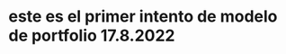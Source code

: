 # este es el primer intento de modelo de portfolio 17.8.2022

<!--
width: ANCHO
margin: MARGEN, PUEDE TENER DE UNO A CUATRO VALORES QUE SE ASIGNAN EN LOS SENTIDOS DE LAS AGUJAS DEL RELOJ
padding: DESPLAZAMIENTO INTERNO DEL ELEMENTO QUE ESTEMOS TRATANDO DE ORDENAR

% REM Y EM SE AJUSTAN A CUALQUIER DISPOSITIVO


 HTML utiliza "marcas" para etiquetar texto, imágenes y otro contenido para mostrarlo en un navegador Web. Las marcas HTML incluyen "elementos" especiales como <head>, <title>, <body>, <header>, <footer>, <article>, <section>, <p>, <div>, <span>, < img>, <aside>, <audio>, <canvas>, <datalist>, <details>, <embed>, <nav>, <output>, <progress>, <video>, <ul>, <ol> , <li> y muchos otros.

<! DOCTYPE html>  - el tipo de documento. Es un preámbulo requerido

<html> </ html > - el elemento <html>. Este elemento encierra todo el contenido de la página entera y, a veces, se conoce como el elemento raíz.

<head> </head>  - el elemento <head>. Este elemento actúa como un contenedor de todo aquello que desea incluir en la página HTML que no es contenido visible por los visitantes de la página. Incluye cosas como palabras clave (keywords), una descripción de la página que quieres que aparezca en resultados de búsquedas, código CSS para dar estilo al contenido, declaraciones del juego de caracteres, etc.

<meta charset = "utf-8">  - <meta>. Este elemento establece el juego de caracteres que tu documento usará en utf-8, que incluye casi todos los caracteres de todos los idiomas humanos. Básicamente, puede manejar cualquier contenido de texto que pueda incluir. No hay razón para no establecerlo, y puede evitar problemas en el futuro.

<title> </ title >  - el elemento <title> establece el título de tu página, que es el título que aparece en la pestaña o en la barra de título del navegador cuando la página es cargada, y se usa para describir la página cuando es añadida a los marcadores o como favorita.

<body> </body>  - el elemento <body>. Encierra todo el contenido que deseas mostrar a los usuarios web que visitan tu página, ya sea texto, imágenes, videos, juegos, pistas de audio reproducibles, y demás.

<h1>,…, <h6>  Los elementos de encabezado implementan seis niveles de encabezado del documento, <h1> es el más importante, y <h6>, el menos importante. Un elemento de encabezado describe brevemente el tema de la sección que presenta. La información de encabezado puede ser usada por los agentes usuarios, por ejemplo, para construir una tabla de contenidos para un documento automáticamente. Sus etiquetas son <h1>,…, <h6> y </h1>,…, </h6>.

<p>  El elemento <p> (párrafo) es apropiado para distribuir el texto en párrafos. Sus etiquetas son <p> y </p>.

<b>  El elemento HTML <b> indica que el texto debe ser representado con una variable bold, o negrita, de la tipografía que se esté usando. Sin darle al texto importancia adicional. Sus etiquetas son <b> y </b>.

<strong>   El elemento <strong> destaca el texto. Sus etiquetas son <strong> y </strong>. El elemento <strong> le da al texto más énfasis que el elemento <b>, con una importancia más alta semánticamente.

<i>  El elemento HTML <i> muestra el texto marcado con un estilo en cursiva o itálica. Sus etiquetas son <i> e </i>.

<em>   El elemento HTML <em> es apropiado para marcar con énfasis en el texto. El elemento <em> puede ser anidado, con cada nivel de anidamiento indicando un mayor grado de énfasis. Sus etiquetas son <em> y </em>.

<br>  El elemento HTML <br> produce un salto de línea en el texto (retorno de carro). Es útil para escribir un poema o una dirección, donde la división de las líneas es significante.  No lo utilices para incrementar el espacio entre líneas de texto; para ello utiliza la propiedad margin de CSS o el elemento <p>.

<li>  El elemento HTML <li> o elemento de lista declara cada uno de los elementos de una lista. Sus etiquetas son <li> e </li>.

<ol>  El elemento <ol> permite definir listas o viñetas ordenadas con numeración o alfabéticamente. Sus etiquetas son <ol> y </ol>.

<ul>  El elemento HTML <ul> de "lista desordenada" - lista no ordenada. crea una lista no ordenada. Sus etiquetas son <ul> y </ul>.

<div>  El elemento HTML <div> es exclusivamente usado como contenedor para otros elementos HTML. En conjunto con CSS, el elemento <div> puede ser usado para agregar formato a un bloque de contenido. Sus etiquetas son <div> y </div>.

<img>  El elemento HTML <img> posee los atributos src y alt pero no tiene etiqueta de cierre. Se puede representar así <img src = "imagen.png" alt = "Mi descripción de imagen"> Un elemento <img> no encierra contenido. También a este tipo de elemento se lo conoce como elemento vacío. El propósito del elemento <img> es desplegar una imagen en la página web, en el lugar que corresponde según la estructura del documento.
El nombre de archivo de la imagen de origen está especificado por el atributo src. Los navegadores web no siempre muestran la imagen a la que el elemento hace referencia. Es el caso de los navegadores no gráficos (incluidos aquellos usados ​​por personas con problemas de visión), si el usuario elige no mostrar la imagen, o si el navegador es incapaz de mostrarla porque no es válida o soportada. En ese caso, el navegador la reemplazará con el texto definido en el atributo alt

<a>  El Elemento HTML Anchor <a> crea un enlace a otras páginas de Internet, archivos o ubicaciones dentro de la misma página, direcciones de correo, o cualquier otra URL que especifiquemos en sus atributos. Se puede representar así <a href="https://developer.mozilla.org/es/docs/Web/HTML/Element/a"> </a> donde la dirección del enlace está especificada por el atributo href. 
Dentro del atributo href la URL puede escribirse de forma absoluta (incluyendo el dominio) o relativa (sin incluir el dominio) solo para enlaces dentro del mismo dominio. Tanto de una forma u otra, la ruta de carpetas debe especificarse.
Siguiendo con la descripción del atributo href del elemento <a>, podemos dividir los enlaces o links en 3 tipos:

Enlaces internos: son los que se dan entre páginas web del mismo dominio.
Enlaces externos: son los que se dan entre páginas web de distinto dominio.
Enlaces de posición (o marcadores):
A. De un lugar a otro dentro de la misma página.
B. De un lugar a otro lugar concreto de otra página del mismo dominio.
C. De un lugar a otro lugar concreto de una página de otro dominio.-->